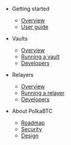 <!-- docs/_sidebar.md -->

* Getting started

  * [Overview](overview.md)
  * [User guide](guide.md)

* Vaults

  * [Overview](vault/overview.md)
  * [Running a vault](vault/guide.md)
  * [Developers](vault/dev.md)

* Relayers

  * [Overview](relay/overview.md)
  * [Running a relayer](relay/guide.md)
  * [Developers](relay/dev.md)

* About PolkaBTC

  * [Roadmap](about/roadmap.md)
  * [Security](about/security.md)
  * [Design](about/design.md)
